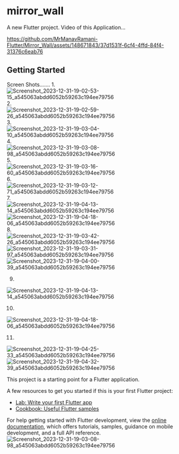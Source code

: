 # mirror_wall

A new Flutter project.
Video of this Application...


https://github.com/MrManavRamani-Flutter/Mirror_Wall/assets/148671843/37d1531f-6cf4-4ffd-84f4-31376c6eab76



## Getting Started

Screen Shots.......
1.
![Screenshot_2023-12-31-19-02-53-15_a545063abdd6052b59263c194ee79756](https://github.com/MrManavRamani-Flutter/Mirror_Wall/assets/148671843/a1e58bb1-c18f-4ee6-a3a1-46c3bec9f580)
2.
![Screenshot_2023-12-31-19-02-59-26_a545063abdd6052b59263c194ee79756](https://github.com/MrManavRamani-Flutter/Mirror_Wall/assets/148671843/ba4dc2cd-8675-4ac6-8b51-e8b1ad01bbba)
3.
![Screenshot_2023-12-31-19-03-04-10_a545063abdd6052b59263c194ee79756](https://github.com/MrManavRamani-Flutter/Mirror_Wall/assets/148671843/d582c31c-77c9-4f08-938a-026a87d9a8c3)
4.
![Screenshot_2023-12-31-19-03-08-98_a545063abdd6052b59263c194ee79756](https://github.com/MrManavRamani-Flutter/Mirror_Wall/assets/148671843/7aad509c-2d2a-4816-a4be-f5621998aa72)
5.
![Screenshot_2023-12-31-19-03-16-60_a545063abdd6052b59263c194ee79756](https://github.com/MrManavRamani-Flutter/Mirror_Wall/assets/148671843/8aa3ee08-5427-4ea4-9ade-7a761073ec63)
6.
![Screenshot_2023-12-31-19-03-12-71_a545063abdd6052b59263c194ee79756](https://github.com/MrManavRamani-Flutter/Mirror_Wall/assets/148671843/fe775976-1d94-4363-b80d-819b90902486)
7.
![Screenshot_2023-12-31-19-04-13-14_a545063abdd6052b59263c194ee79756](https://github.com/MrManavRamani-Flutter/Mirror_Wall/assets/148671843/3d1bb0ad-2af0-4863-93cb-e879c987ff65)
![Screenshot_2023-12-31-19-04-18-06_a545063abdd6052b59263c194ee79756](https://github.com/MrManavRamani-Flutter/Mirror_Wall/assets/148671843/e9760563-15d9-43ba-b8c9-88b37dcc64df)
8.
![Screenshot_2023-12-31-19-03-42-26_a545063abdd6052b59263c194ee79756](https://github.com/MrManavRamani-Flutter/Mirror_Wall/assets/148671843/8f6693a7-2f2a-4870-acb6-a9e1c9c9b031)
![Screenshot_2023-12-31-19-03-31-97_a545063abdd6052b59263c194ee79756](https://github.com/MrManavRamani-Flutter/Mirror_Wall/assets/148671843/e66d7149-b6e1-4bf7-bee6-6e5d1b62fdc5)
![Screenshot_2023-12-31-19-04-00-39_a545063abdd6052b59263c194ee79756](https://github.com/MrManavRamani-Flutter/Mirror_Wall/assets/148671843/78f0827e-22c6-4674-a4a9-3f8399da42df)

9.
![Screenshot_2023-12-31-19-04-13-14_a545063abdd6052b59263c194ee79756](https://github.com/MrManavRamani-Flutter/Mirror_Wall/assets/148671843/53601060-2d0f-487e-9920-09b65696bbe3)

10.
![Screenshot_2023-12-31-19-04-18-06_a545063abdd6052b59263c194ee79756](https://github.com/MrManavRamani-Flutter/Mirror_Wall/assets/148671843/8897f67b-632f-4f3e-ac98-3b60fa50bb86)

11.
![Screenshot_2023-12-31-19-04-25-33_a545063abdd6052b59263c194ee79756](https://github.com/MrManavRamani-Flutter/Mirror_Wall/assets/148671843/411adc7c-2ab3-4828-8e37-16c7fb09a1fe)
![Screenshot_2023-12-31-19-04-32-39_a545063abdd6052b59263c194ee79756](https://github.com/MrManavRamani-Flutter/Mirror_Wall/assets/148671843/d7e19a2a-1c61-4101-b3ff-3a58451eb91d)

This project is a starting point for a Flutter application.

A few resources to get you started if this is your first Flutter project:

- [Lab: Write your first Flutter app](https://docs.flutter.dev/get-started/codelab)
- [Cookbook: Useful Flutter samples](https://docs.flutter.dev/cookbook)

For help getting started with Flutter development, view the
[online documentation](https://docs.flutter.dev/), which offers tutorials,
samples, guidance on mobile development, and a full API reference.
![Screenshot_2023-12-31-19-03-08-98_a545063abdd6052b59263c194ee79756](https://github.com/MrManavRamani-Flutter/Mirror_Wall/assets/148671843/664efe0e-c0cb-4d6c-98ef-a541d5d3723d)
